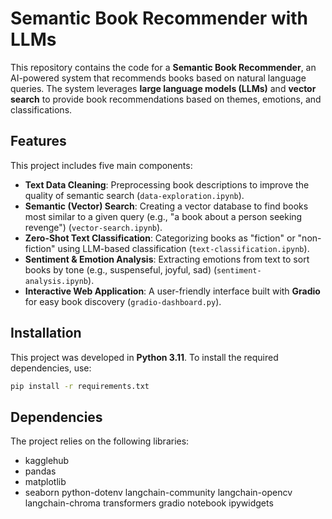 # Semantic Book Recommender with LLMs  

This repository contains the code for a **Semantic Book Recommender**, an AI-powered system that recommends books based on natural language queries. The system leverages **large language models (LLMs)** and **vector search** to provide book recommendations based on themes, emotions, and classifications.  

## Features  

This project includes five main components:  

- **Text Data Cleaning**: Preprocessing book descriptions to improve the quality of semantic search (`data-exploration.ipynb`).  
- **Semantic (Vector) Search**: Creating a vector database to find books most similar to a given query (e.g., "a book about a person seeking revenge") (`vector-search.ipynb`).  
- **Zero-Shot Text Classification**: Categorizing books as "fiction" or "non-fiction" using LLM-based classification (`text-classification.ipynb`).  
- **Sentiment & Emotion Analysis**: Extracting emotions from text to sort books by tone (e.g., suspenseful, joyful, sad) (`sentiment-analysis.ipynb`).  
- **Interactive Web Application**: A user-friendly interface built with **Gradio** for easy book discovery (`gradio-dashboard.py`).  

## Installation  

This project was developed in **Python 3.11**. To install the required dependencies, use:  

```bash
pip install -r requirements.txt
```

## Dependencies

The project relies on the following libraries:

- kagglehub
- pandas
- matplotlib
- seaborn
python-dotenv
langchain-community
langchain-opencv
langchain-chroma
transformers
gradio
notebook
ipywidgets
